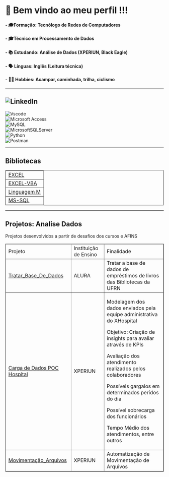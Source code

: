 <!DOCTYPE html>
<!--
<html lang="en" data-color-mode="auto" data-light-theme="light" data-dark-theme="dark_high_contrast" data-a11y-animated-images="system" data-a11y-link-underlines="true" data-google-analytics-opt-out="" data-turbo-loaded="">
    <head>
        <style data-merge-styles="true"> </style>
        <meta charset="utf-8">
    </head>
-->
# 🙌 Bem vindo ao meu perfil !!!

#### - 🎓Formação: Tecnólogo de Redes de Computadores 
#### - 🎓Técnico em Processamento de Dados

#### - 📚 Estudando: Análise de Dados (XPERIUN, Black Eagle)

#### - 🗣️ Línguas: Inglês (Leitura técnica)

#### - 🚵‍♀️ Hobbies: Acampar, caminhada, trilha, ciclismo
---
![LinkedIn](https://img.shields.io/badge/linkedin-%230077B5.svg?style=for-the-badge&logo=linkedin&logoColor=white)
---
![Vscode](https://img.shields.io/badge/Vscode-007ACC?style=for-the-badge&logo=visual-studio-code&logoColor=white)  
![Microsoft Access](https://img.shields.io/badge/Microsoft_Access-A4373A?style=for-the-badge&logo=microsoft-access&logoColor=white)  
![MySQL](https://img.shields.io/badge/MySQL-005C84?style=for-the-badge&logo=mysql&logoColor=white)  
![MicrosoftSQLServer](https://img.shields.io/badge/Microsoft%20SQL%20Server-CC2927?style=for-the-badge&logo=microsoft%20sql%20server&logoColor=white)  
![Python](https://img.shields.io/badge/python-3670A0?style=for-the-badge&logo=python&logoColor=ffdd54)  
![Postman](https://img.shields.io/badge/Postman-FF6C37?style=for-the-badge&logo=postman&logoColor=white)

---
## Bibliotecas
<table border=none style="width:100%">
    <body>
        <tr> <td align="left"> <a href="https://github.com/RogerioTonini/Excel">EXCEL         </a> </td> </tr>
        <tr> <td align="left"> <a href="https://github.com/RogerioTonini/Excel-VBA">EXCEL-VBA </a> </td> </tr>
        <tr> <td align="left"> <a href="https://github.com/RogerioTonini/Ling_M">Linguagem M  </a> </td> </tr>
        <tr> <td align="left"> <a href="https://github.com/RogerioTonini/SQL_Comandos_Diversos">MS-SQL </a> </td> </tr>
    </body>
</table>

---

## Projetos: Analise Dados
Projetos desenvolvidos a partir de desafios dos cursos e AFINS
<table border="1" style="width:100%">
    <thead>
        <tr>
            <td align="left">Projeto</td>
            <td align="left">Instituição de Ensino</td>
            <td align="left">Finalidade</td>
        </tr>
    </thead>
    <body>
        <tr>
            <td align="left">
                <a href="https://github.com/RogerioTonini/AD_7DaysOfCode.io">Tratar_Base_De_Dados</a>
            </td>
            <td align="left"> ALURA</td>
            <td align="left"> Tratar a base de dados de empréstimos de livros das Bibliotecas da UFRN</td>
        </tr>
        <tr>
            <td align="left">
                <a href="https://github.com/RogerioTonini/AD_XPERIUN_D-007_XHospital_Internacoes">Carga de Dados POC Hospital</a>
            </td>
            <td align="left">XPERIUN</td>
            <td>
                <p>Modelagem dos dados enviados pela equipe administrativa do XHospital</p>
                <p>Objetivo: Criação de insights para avaliar através de KPIs</p>
                <p>Avaliação dos atendimento realizados pelos colaboradores</p>
                <p>Possíveis gargalos em determinados perídos do dia</p>
                <p>Possível sobrecarga dos funcionários</p>
                <p>Tempo Médio dos atendimentos, entre outros</p>
            </td>
        </tr>
        <tr>
            <td align="left">
                <a href="https://github.com/RogerioTonini/AD_XPERIUN_Python_Basico">Movimentação_Arquivos</a>
            </td>
            <td align="left">XPERIUN</td>
            <td align="left"> Automatização de Movimentação de Arquivos</td>
        </tr>
    </body>
</table>
</html>